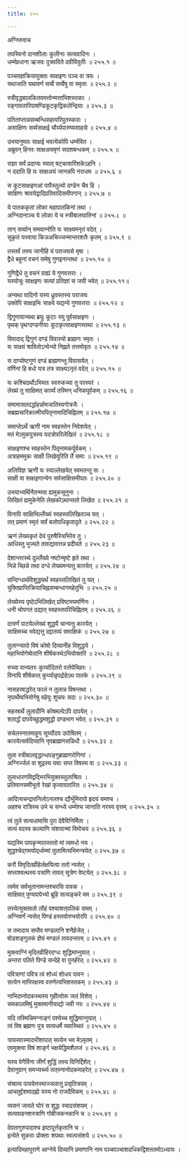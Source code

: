 ```yaml
---
title: २५५

---
```

अग्निरुवाच  
  
तपस्विनो दानशीलाः कुलीनाः सत्यवादिनः ।  
धर्म्मप्रधाना ऋजवः पुत्रवविते दवीविवुतीः ॥ २५५.१ ॥  
  
पञ्चयज्ञक्रियायुक्ताः साक्षइणः पञ्च वा त्रयः ।  
यथाजाति यथावर्ण सर्व्वे सर्व्वेषु वा स्मृताः ॥ २५५.२ ॥  
  
स्त्रीवृद्धबालकितवमत्तोन्मत्ताभिशस्तकाः ।  
रङ्गावतारिपाषण्डिकूटकृद्विकलेन्द्रियाः ॥ २५५.३ ॥  
  
पतिताप्तान्नसम्बन्धिसहायरिपुतस्कराः ।  
असाक्षिणः सर्व्वसाक्षई चौर्य्यपारुष्यसाहसे ॥ २५५.४ ॥  
  
उभयानुमतः साक्षई भवत्येकोपि धर्म्मवित ।  
अब्रुवन् हिनरः साक्षअयमृणं सदशबन्धकम् ॥ २५५.५ ॥  
  
राज्ञा सर्वं प्रदाप्यः स्यात् षट्‌चत्वारिंशकेऽहनि ।  
न ददाति हि यः साक्षअयं जानन्नपि नराधमः ॥ २५५.६ ॥  
  
स कूटसाक्षइणआं पापैस्तुल्यो दण्डेन चैव हि ।  
 साक्षिणः श्रावयेद्वादिप्रतिवादिसमीपगान् ॥ २५५.७ ॥  
  
ये पातककृतां लोका महापातकिनां तथा ।  
अग्निदानाञ्च ये लोका ये च स्त्रीबालघातिनां ॥ २५५.८ ॥  
  
तान् सर्व्वान् समवाप्नोति यः साक्ष्यमनृतं वदेत् ।  
सुकृतं यत्त्वाया किञअचिज्जन्मान्तरशतैः कृतम् ॥ २५५.९ ॥  
  
तस्तर्वं तस्य जानीहि यं पराजयसे मृषा ।  
द्वैधे बहूनां वचनं समेषु गुणइनान्तथा ॥ २५५.१० ॥  
  
गुणिद्वैधे तु वचनं ग्राह्यं ये गुणवत्तराः ।  
यस्योचुः साक्षइणः सत्यां प्रतिज्ञां स जयी भवेत् ॥ २५५.११॥  
  
अन्यथा वादिनो यस्य ध्रुवस्तस्य पराजयः  
उक्तेपि साक्षइभिः साक्ष्ये यद्यन्ये गुणवत्तराः ॥ २५५.१२ ॥  
  
द्विगुणावान्यथा ब्रयुः कूटाः स्यु पूर्वसाक्षइणः ।  
पृथक् पृथग्दण्डनीयाः कूटकृत्साक्षइणस्तथा ॥ २५५.१३ ॥  
  
विवादाद् द्विगुणं दण्डं विवास्यो ब्राह्मणः स्मृतः ।  
यः साक्ष्यं श्रावितोऽन्येभ्यो निह्नते तत्तमोवृतः ॥ २५५.१४ ॥  
  
स दाप्योष्टगुणं दण्डं ब्राह्मणन्तु विवासयेत् ।  
वर्णिनां हि बधो यत्र तत्र साक्ष्यऽनृतं वदेत् ॥ २५५.१५ ॥  
  
यः कश्चिदर्थोऽभिमतः स्वरुकच्या तु परस्परं ।  
लेख्यं तु साक्षिमत् कार्य्यं तस्मिन् धनिकपूर्वकम् ॥ २५५.१६ ॥  
  
समामासतदर्द्धाहर्न्नामजातिस्वगोत्रजैः ।  
सब्रह्मचारिकात्मीयपितृनामादिचिह्नितम् ॥ २५५.१७ ॥  
  
समाप्तेऽर्थे ऋणी नाम स्वहस्तेन निवेशयेत् ।  
मतं मेऽमुकपुत्रस्य यदत्रोपरिलेखितं ॥ २५५.१८ ॥  
  
साक्षइणश्च स्वहस्तेन पितृनामकर्पूर्वकम् ।  
अत्राहममुकः साक्षी लिखेयुरिति र्ते समाः ॥ २५५.१९ ॥  
  
अलिपिज्ञ ऋणी यः स्याल्लेखयेत् स्वमतन्तु सः ।  
साक्षी वा साक्षइणान्येन सर्वसाक्षिसमीपतः ॥ २५५.२० ॥  
  
उभयाभ्यर्थिनैतन्मया ह्यमुकसूनुना ।  
लिखितं ह्यमुकेनेति लेखकोऽथान्ततो लिखेत ॥ २५५.२१ ॥  
  
विनापि साक्षिभिर्ल्लेख्यं स्वहस्तलिखितञ्च यत् ।  
तत् प्रमाणं स्मृतं सर्वं बलोपधिकृतादृते ॥ २५५.२२ ॥  
  
ऋणं लेख्यकृतं देयं पुरुषैस्त्रिभिरेव तु ।  
आधिस्तु भुज्यते तावद्यावत्तन्न प्रदीयते ॥ २५५.२३ ॥  
  
देशान्तरस्थे दुर्ल्लेख्ये नष्टोन्मृष्टे हृते तथा ।  
भिन्ने च्छिन्ने तथा दग्धे लेख्यमन्यत्तु कारयेत् ॥ २५५.२४ ॥  
  
सन्दिग्धार्थविशुद्ध्यर्थं स्वहस्तलिखितं तु यत् ।  
युक्तिप्राप्तिक्रियाचिह्नसम्बन्धागमहेतुभिः ॥ २५५.२५ ॥  
  
लेख्येस्य पृष्ठेऽभिलिखेत् प्रविष्टमघमर्णिनः ।  
धनी चोपगतं दद्यात् स्वहस्तपरिचिह्नितम् ॥ २५५.२६ ॥  
  
दत्वर्णं पाटयेल्लेख्यं शुद्ध्यै चान्यत्तु कारयेत् ।  
साक्षिमच्च भवेद्यत्तु दद्दातव्यं समाक्षिकं ॥ २५५.२७ ॥  
  
तुलाग्न्यापो विषं कोषो दिव्यानीह विशुद्धये ।  
महाभियोगेष्वेतानि शीर्षकस्थेऽभियोक्तरि ॥ २५५.२८ ॥  
  
रुच्या वान्यतरः कुर्य्यादितरो वर्त्तयेच्छिरः ।  
विनापि शीर्षकात् कुर्य्यान्नृपद्रोहेऽथ पातके ॥ २५५.२९ ॥  
  
नासहस्राद्धरेत् फालं न तुलान्न विषन्तथा ।  
नृपार्थेष्वभियोगेषु वहेयुः शुचयः सदा ॥ २५५.३० ॥  
  
सहस्रार्थे लुलादीनि कोषमल्पेऽपि दापयेत् ।  
शतार्द्धं दापयेच्छुद्धमशुद्धो दण्डभाग भवेत् ॥ २५५.३१ ॥  
  
सचेलस्नातमाहूय सूर्य्योदय उपोषितम् ।  
कारयेत्सर्वदिव्यानि नृपब्राह्मणसन्निधौ ॥ २५५.३२ ॥  
  
तुला स्त्रीबालवृद्धान्धपङ्गुब्राह्मणरोगिणां ।  
अग्निर्ज्जलं वा शूद्रस्य यवाः सप्त विषस्य वा ॥ २५५.३३ ॥  
  
तुलाधारणविद्वद्भिरभियुक्तस्तुलाश्रितः ।  
प्रतिमानसमीभूतो रेखां कृत्वावतारितः ॥ २५५.३४ ॥  
  
आदित्यचन्द्रावनिलोऽनलश्च द्यौर्भूमिरापो हृदयं यमश्च ।  
अहश्च रात्रिस्च उभे च सन्ध्ये धर्म्मश्च जानाति नरस्य वृत्तम् ॥ २५५.३५ ॥  
  
त्वं तुले सत्यधामासि पुरा देवैविनिर्मिता ।  
सत्यं वदस्व कल्याणि संशयान्मां विमोचय ॥ २५५.३६ ॥  
  
यद्यस्मि पापकृन्मातस्ततो मां त्वमधो नय ।  
शुद्धश्चेद्‌गमयोद्‌र्ध्वम्मां तुलामित्यभिमन्त्रयेत् ॥ २५५.३७ ॥  
  
करौ विमृदितव्रीहेर्लक्षयित्वा ततो न्यसेत् ।  
सप्ताश्वत्थस्य पत्राणि तावत् सूत्रेण वेष्टयेत् ॥ २५५.३८ ॥  
  
त्वमेव सर्वभूतानामन्तश्चरसि पावक ।  
साक्षिवत् पुण्यपापेभ्यो ब्रूहि सत्यङ्करे मम ॥ २५५.३९ ॥  
  
तस्येत्युक्तवतो लौहं पश्चाशत्‌पलिकं समम् ।  
अग्निवर्णं न्यसेत् पिण्डं हस्तयोरुभयोरपि ॥ २५५.४० ॥  
  
स तमादाय सप्तैव मण्डलानि शनैर्व्रजेत् ।  
षोडशङ्गुलकं ज्ञेयं मण्डलं तावदन्तरम् ॥ २५५.४१ ॥  
  
मुक्त्वाग्निं मृदितव्रीहिरदग्धः शुद्धिमाप्नुयात् ।  
अन्तरा पतिते पिण्डे सन्देहे वा पुनर्हरेत् ॥ २५५.४२ ॥  
  
पवित्राणां पवित्र त्वं शोध्यं शोधय पावन ।  
सत्येन माभिरक्षस्व वरुणेत्यभिशस्तकम् ॥ २५५.४३ ॥  
  
नाभिदघ्नोदकस्थस्य गृहीत्वोरू जलं विशेत् ।  
समकालमिषुं मुक्तमानीयाद्यो जवी नरः ॥ २५५.४४ ॥  
  
यदि तस्मिन्निमग्नाङ्गं पश्येच्च शुद्धिमाप्नुयात् ।  
त्वं विष ब्रह्मणः पुत्र सत्यधर्मे व्यवस्थितं ॥ २५५.४५ ॥  
  
त्रायस्वास्मादभीशापात् सत्येन भव मेऽमृतम् ।  
एवमुक्त्वा विषं शार्ङ्ग भक्षयेद्धिमशैलजं ॥ २५५.४६ ॥  
  
यस्य वेगैर्विना जीर्णं शुद्धिं तस्य विनिर्द्दिशेत् ।  
देवानुग्रान् समभ्यर्च्च्य तत्‌स्नानोदकमाहरेत् ॥ २५५.४७ ॥  
  
संश्राव्य पाययेत्तस्माज्जलात्तु प्रसृतित्रयम् ।  
आचतुर्द्दशमादह्नो यस्य नो राजदैविकम् ॥ २५५.४८ ॥  
  
व्यसनं जायते घोरं स शुद्धः स्यादसंशयम् ।  
सत्यवाहनशस्त्राणि गोबीजकनकानि च ॥ २५५.४९ ॥  
  
देवतागुरुपादाश्च इष्टापूर्त्तकृतानि च ।  
इत्येते सुकराः प्रोक्ताः शपथाः स्वल्पसंशये ॥ २५५.५० ॥  
  
इत्यादिमहापुराणे आग्नेये दिव्यानि प्रमाणानि नाम पञ्चपञ्चाशदधिकद्विशततमोऽध्यायः ।